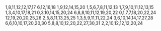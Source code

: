 1,8,11,12,12,17,17
6,12,16,18
1,9,12,14,15,20
1,5,6,7,8,11,12,13
1,7,9,10,11,12,13,15
1,3,4,10,17,18,21
0,3,10,14,15,20,24
6,8,8,10,11,12,19,20,22
0,1,7,7,18,20,22,24
12,19,20,20,25,26
2,5,8,11,13,25,25
1,3,5,9,11,11,22,24
3,6,10,14,14,17,27,28
6,6,10,10,17,20,20,30
5,8,8,10,12,20,22,27,30,31
2,2,10,12,12,12,20,24
